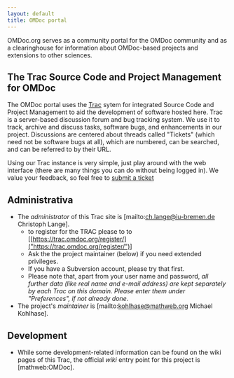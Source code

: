 ```yaml
---
layout: default
title: OMDoc portal
---
```

OMDoc.org serves as a community portal for the OMDoc community and as a clearinghouse for information about OMDoc-based projects and extensions to other sciences.

 
The Trac Source Code and Project Management for OMDoc
---
 
The OMDoc portal uses the [Trac]("http://trac.edgewall.org") sytem for integrated Source Code and Project Management to aid the development of software hosted here.  Trac is a server-based discussion forum and bug tracking system. We use it to track, archive and discuss tasks, software bugs, and enhancements in our project. Discussions are centered about threads called "Tickets" (which need not be software bugs at all), which are numbered, can be searched, and can be referred to by their URL.

Using our Trac instance is very simple, just play around with the web interface (there are many things you can do without being logged in). We value your feedback, so feel free to [submit a ticket]("https://trac.omdoc.org/OMDoc/newticket")

 
Administrativa
---
 

- The _administrator_ of this Trac site is [mailto:ch.lange@iu-bremen.de Christoph Lange]. 
  - to register for the TRAC please to to [[https://trac.omdoc.org/register/]("https://trac.omdoc.org/register/")] 
  - Ask the the project maintainer (below) if you need extended privileges. 
  - If you have a Subversion account, please try that first. 
  - Please note that, apart from your user name and password, _all further data (like real name and e-mail address) are kept separately by each Trac on this domain. Please enter them under "Preferences", if not already done_. 
- The project's _maintainer_ is [mailto:kohlhase@mathweb.org Michael Kohlhase]. 

 
Development
---
 

- While some development-related information can be found on the wiki pages of this Trac, the official _wiki_ entry point for this project is [mathweb:OMDoc]. 
